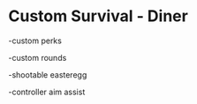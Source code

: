 # Custom Survival - Diner

-custom perks

-custom rounds

-shootable easteregg

-controller aim assist
